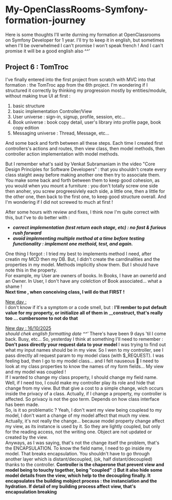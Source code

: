# My-OpenClassRooms-Symfony-formation-journey
Here is some thoughts I'll write durning my formation at OpenClassrooms on Symfony Developer for 1 year. I'll try to keep it in english, but sometimes when I'll be overwhelmed I can't promise I won't speak french ! And I can't promise it will be a good english also ^^'

## Project 6 : TomTroc

I've finally entered into the first project from scratch with MVC into that formation : the TomTroc app from the 6th project.
I'm wondering if I structured it correctly by thinking my progression mostly by entities/module, without making true UI at first :
1. basic structure
2. basic implementation Controller/View
3. User universe : sign-in, signup, profile, session, etc...
4. Book universe : book copy detail, user's library into profile page, book copy edition
5. Messaging universe : Thread, Message, etc...

And some back and forth between all these steps. Each time I created first controllers's actions and routes, then view class, then model methods, then controller action implementation with model methods.

But I remember what's said by Venkat Subramaniam in the video "Core Design Principles for Software Developers" : that you shouldn't create every class staight away before making another one then try to associate them. You make some back and forth between them to keep good cohesion, as you would when you mount a furniture : you don't totally screw one side then anoher, you screw progreesivlely each side, a little one, then a little for the other one, then back to the first one, to keep good structure overall. And I'm wondering if I did not screwed to much at first !

After some hours with review and fixes, I think now I'm quite correct with this, but I've to do better with :
- ___correct implementation (test return each stage, etc) : no fast & furious rush forward___
- ___avoid implementing multiple method at a time before testing functionality : implement one methoid, test, and again.___

One thing I forgot : I tried my best to implements method I need, after creatin my MCD then my DB. But, I didn't create the carrdinalities and the properties in my model. Methods implicitly show them. But I should have note this in the property. 
<br/>For example, my User are owners of books. In Books, I have an ownerId and an Owner.  In User, I don't have any colelction of Book associated... what a shame !
<br/> __Next time , when conceiving class, I will do that FIRST !__

<ins>New day :</ins><br/>
I don't know if it's a symptom or a code smell, but : __I'll rember to put default value for my property, or initialize all of them in__ ____construct, that's really too ... cumbersome to not do that__

<ins>New day : 16/10/2025</ins><br/>
_should chek english formatting date ^^'_
There's have been 9 days 'til I come back. Busy, etc... So, yesterday I think at something I'll need to remember :
__Don't pass directly your request data to your model__ 
I was trying to find out what my input names should be in my view. So I wen to my controller, see I pass directly all request param to my model class (with $_REQUEST). I was feeling bad, then I go to my model class... and I felt nauseous 🤢 I need to look at my class properties to know the names of my form fields... My view and my model was coupled ! 
<br/>If I wanted to change my class property, I should change my field name. Well, if I need too, I could make my controller play its role and hide that change from my view. But that give a cost to a simple change, wich occurs inside the privacy of a class. Actually, if I change a property, my controller is affected. So privacy is not the goo term. Depends on how class interface has been made.
<br/>So, is it so problematic ? Yeah, I don't want my view being couplesd to my model, I don't want a change of my model affect that much my view. Actually, it's not really the change... because model property change affect my view, as its instance is  used by it. So they are lightly coupled, but only for the reading access, not the writing one. Object are not updated or created by the view.
<br/>Anyways, as I was saying, that's not the change itself the problem, that's the ENCAPSULATION. To know the field name, I need to go inside my model. That breaks encapsulation. You shouldn't have to go through another layer which is distant/decoupled, (ok, half distant/decoupled) thanks to the controller. __Controller is the chaperone that prevent view and model being to touchy together, being "coupled" :) But it also hide some model details from the view, which help to the decoupling finally. It encapsulates the building mobject process : the instanciation and the hydration. If detail of my building process affect view, that's encapsulation breaking__

